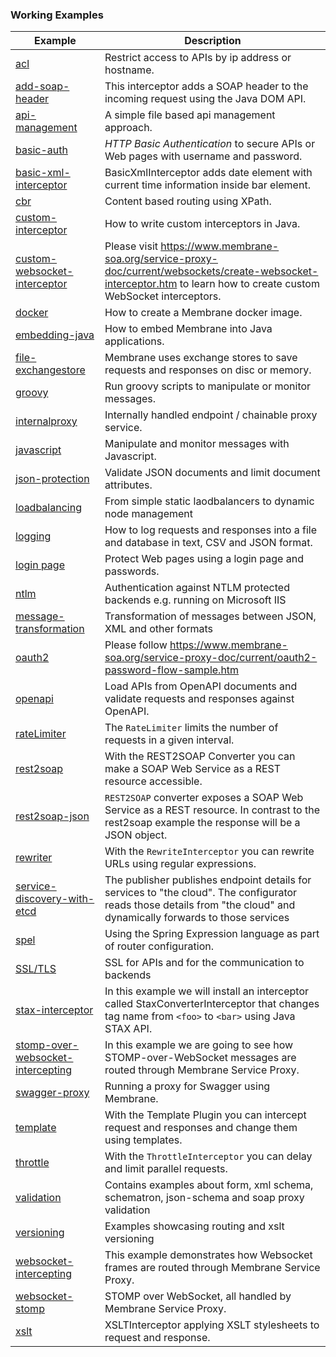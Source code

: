### Working Examples

| Example                                                                | Description                                                                                                                                                            |
|------------------------------------------------------------------------|------------------------------------------------------------------------------------------------------------------------------------------------------------------------|
| [acl](acl)                                                             | Restrict access to APIs by ip address or hostname.                                                                                                                     |
| [add-soap-header](soap/add-soap-header)                                | This interceptor adds a SOAP header to the incoming request using the Java DOM API.                                                                                    |
| [api-management](api-management)                                       | A simple file based api management approach.                                                                                                                           |
| [basic-auth](security/basic-auth)                                      | _HTTP Basic Authentication_ to secure APIs or Web pages with username and password.                                                                                    |
| [basic-xml-interceptor](basic-xml-interceptor)                         | BasicXmlInterceptor adds date element with current time information inside bar element.                                                                                |
| [cbr](cbr)                                                             | Content based routing using XPath.                                                                                                                                     |
| [custom-interceptor](custom-interceptor)                               | How to write custom interceptors in Java.                                                                                                                              |
| [custom-websocket-interceptor](custom-websocket-interceptor)           | Please visit https://www.membrane-soa.org/service-proxy-doc/current/websockets/create-websocket-interceptor.htm to learn how to create custom WebSocket interceptors.  |
| [docker](docker)                                                       | How to create a Membrane docker image.                                                                                                                                 |
| [embedding-java](embedding-java)                                       | How to embed Membrane into Java applications.                                                                                                                          |
| [file-exchangestore](file-exchangestore)                               | Membrane uses exchange stores to save requests and responses on disc or memory.                                                                                        |
| [groovy](groovy)                                                       | Run groovy scripts to manipulate or monitor messages.                                                                                                                  |
| [internalproxy](internalproxy)                                         | Internally handled endpoint / chainable proxy service.                                                                                                                 |
| [javascript](javascript)                                               | Manipulate and monitor messages with Javascript.                                                                                                                       |
| [json-protection](security/json-protection)                            | Validate JSON documents and limit document attributes.                                                                                                                 |
| [loadbalancing](loadbalancing)                                         | From simple static laodbalancers to dynamic node management                                                                                                            |
| [logging](logging)                                                     | How to log requests and responses into a file and database in text, CSV and JSON format.                                                                               |
| [login page](login)                                                    | Protect Web pages using a login page and passwords.                                                                                                                    |
| [ntlm](ntlm)                                                           | Authentication against NTLM protected backends e.g. running on Microsoft IIS                                                                                           |
| [message-transformation](message-transformation)                       | Transformation of messages between JSON, XML and other formats                                                                                                         |
| [oauth2](oauth2)                                                       | Please follow https://www.membrane-soa.org/service-proxy-doc/current/oauth2-password-flow-sample.htm                                                                   |
| [openapi](openapi)                                                     | Load APIs from OpenAPI documents and validate requests and responses against OpenAPI.                                                                                  |                                                                 |
| [rateLimiter](rateLimiter)                                             | The `RateLimiter` limits the number of requests in a given interval.                                                                                                   |
| [rest2soap](rest2soap)                                                 | With the REST2SOAP Converter you can make a SOAP Web Service as a REST resource accessible.                                                                            |
| [rest2soap-json](rest2soap-json)                                       | `REST2SOAP` converter exposes a SOAP Web Service as a REST resource. In contrast to the rest2soap example the response will be a JSON object.                          |
| [rewriter](rewriter)                                                   | With the `RewriteInterceptor` you can rewrite URLs using regular expressions.                                                                                          |
| [service-discovery-with-etcd](service-discovery-with-etcd)             | The publisher publishes endpoint details for services to "the cloud". The configurator reads those details from "the cloud" and dynamically forwards to those services |
| [spel](spel)                                                           | Using the Spring Expression language as part of router configuration.                                                                                                  |
| [SSL/TLS](ssl)                                                         | SSL for APIs and for the communication to backends                                                                                                                     |
| [stax-interceptor](stax-interceptor)                                   | In this example we will install an interceptor called StaxConverterInterceptor that changes tag name from `<foo>` to `<bar>` using Java STAX API.                      |
| [stomp-over-websocket-intercepting](stomp-over-websocket-intercepting) | In this example we are going to see how STOMP-over-WebSocket messages are routed through Membrane Service Proxy.                                                       |
| [swagger-proxy](swagger-proxy)                                         | Running a proxy for Swagger using Membrane.                                                                                                                            |
| [template](template)                                                   | With the Template Plugin you can intercept request and responses and change them using templates.                                                                      |
| [throttle](throttle)                                                   | With the `ThrottleInterceptor` you can delay and limit parallel requests.                                                                                              |
| [validation](validation)                                               | Contains examples about form, xml schema, schematron, json-schema and soap proxy validation                                                                            |
| [versioning](versioning)                                               | Examples showcasing routing and xslt versioning                                                                                                                        |
| [websocket-intercepting](websocket-intercepting)                       | This example demonstrates how Websocket frames are routed through Membrane Service Proxy.                                                                              |
| [websocket-stomp](websocket-stomp)                                     | STOMP over WebSocket, all handled by Membrane Service Proxy.                                                                                                           |
| [xslt](xslt)                                                           | XSLTInterceptor applying XSLT stylesheets to request and response.                                                                                                     |
